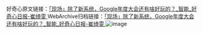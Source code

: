 好奇心原文链接：[「现场」除了新系统，Google年度大会还有啥好玩的？_智能_好奇心日报-崔绮雯 ](https://www.qdaily.com/articles/10217.html)
WebArchive归档链接：[「现场」除了新系统，Google年度大会还有啥好玩的？_智能_好奇心日报-崔绮雯 ](http://web.archive.org/web/20190623155852/https://www.qdaily.com/articles/10217.html)
![image](http://ww3.sinaimg.cn/large/007d5XDply1g3vvm18z9nj30u092r1ky)